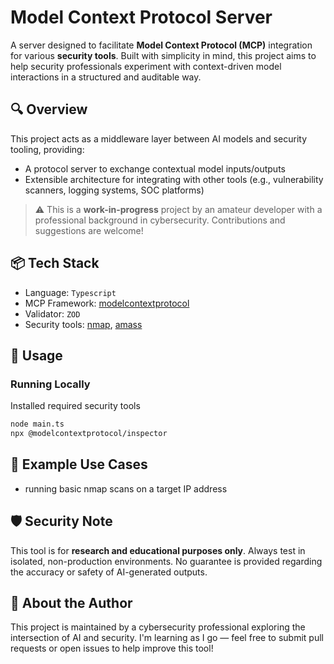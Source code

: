 # Model Context Protocol Server

A server designed to facilitate **Model Context Protocol (MCP)** integration for various **security tools**. Built with simplicity in mind, this project aims to help security professionals experiment with context-driven model interactions in a structured and auditable way.

## 🔍 Overview

This project acts as a middleware layer between AI models and security tooling, providing:
- A protocol server to exchange contextual model inputs/outputs
- Extensible architecture for integrating with other tools (e.g., vulnerability scanners, logging systems, SOC platforms)

> ⚠️ This is a **work-in-progress** project by an amateur developer with a professional background in cybersecurity. Contributions and suggestions are welcome!

## 📦 Tech Stack

- Language: `Typescript`
- MCP Framework: [modelcontextprotocol](https://modelcontextprotocol.io)
- Validator: `ZOD`
- Security tools: [nmap](https://nmap.org), [amass](https://github.com/owasp-amass/amass)

## 🔧 Usage

### Running Locally

Installed required security tools

```bash
node main.ts
npx @modelcontextprotocol/inspector
```

## 🧪 Example Use Cases

- running basic nmap scans on a target IP address

## 🛡️ Security Note

This tool is for **research and educational purposes only**. Always test in isolated, non-production environments. No guarantee is provided regarding the accuracy or safety of AI-generated outputs.

## 🙋 About the Author

This project is maintained by a cybersecurity professional exploring the intersection of AI and security. I'm learning as I go — feel free to submit pull requests or open issues to help improve this tool!

